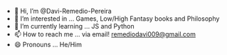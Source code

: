 - 👋 Hi, I’m @Davi-Remedio-Pereira
- 👀 I’m interested in ... Games, Low/High Fantasy books and Philosophy
- 🌱 I’m currently learning ... JS and Python
- 📫 How to reach me ... via email! remediodavi009@gmail.com
- 😄 Pronouns ... He/Him
<!---
Davi-Remedio-Pereira/Davi-Remedio-Pereira is a ✨ special ✨ repository because its `README.md` (this file) appears on your GitHub profile.
You can click the Preview link to take a look at your changes.
--->
